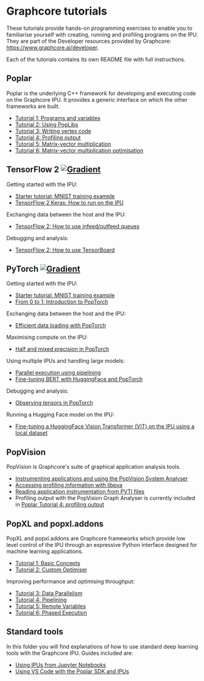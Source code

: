 <!-- Copyright (c) 2021 Graphcore Ltd. All rights reserved. -->
# Graphcore tutorials

These tutorials provide hands-on programming exercises to enable you to
familiarise yourself with creating, running and profiling programs on the IPU.
They are part of the Developer resources provided by Graphcore:
<https://www.graphcore.ai/developer>.

Each of the tutorials contains its own README file with full instructions.

## Poplar

Poplar is the underlying C++ framework for developing and executing code on the Graphcore IPU.
It provides a generic interface on which the other frameworks are built.

- [Tutorial 1: Programs and variables](poplar/tut1_variables)
- [Tutorial 2: Using PopLibs](poplar/tut2_operations)
- [Tutorial 3: Writing vertex code](poplar/tut3_vertices)
- [Tutorial 4: Profiling output](poplar/tut4_profiling)
- [Tutorial 5: Matrix-vector multiplication](poplar/tut5_matrix_vector)
- [Tutorial 6: Matrix-vector multiplication optimisation](poplar/tut6_matrix_vector_opt)

## TensorFlow 2 [![Gradient](https://assets.paperspace.io/img/gradient-badge.svg)](https://ipu.dev/3FCtttw)

Getting started with the IPU:

- [Starter tutorial: MNIST training example](../simple_applications/tensorflow2/mnist)
- [TensorFlow 2 Keras: How to run on the IPU](tensorflow2/keras)

Exchanging data between the host and the IPU:

- [TensorFlow 2: How to use infeed/outfeed queues](tensorflow2/infeed_outfeed)

Debugging and analysis:

- [TensorFlow 2: How to use TensorBoard](tensorflow2/tensorboard)

## PyTorch [![Gradient](https://assets.paperspace.io/img/gradient-badge.svg)](https://ipu.dev/3uZ91yl)

Getting started with the IPU:

- [Starter tutorial: MNIST training example](../simple_applications/pytorch/mnist)
- [From 0 to 1: Introduction to PopTorch](pytorch/basics)

Exchanging data between the host and the IPU:

- [Efficient data loading with PopTorch](pytorch/efficient_data_loading)

Maximising compute on the IPU:

- [Half and mixed precision in PopTorch](pytorch/mixed_precision)

Using multiple IPUs and handling large models:

- [Parallel execution using pipelining](pytorch/pipelining)
- [Fine-tuning BERT with HuggingFace and PopTorch](pytorch/finetuning_bert)

Debugging and analysis:

- [Observing tensors in PopTorch](pytorch/observing_tensors)

Running a Hugging Face model on the IPU:

- [Fine-tuning a HuggingFace Vision Transformer (ViT) on the IPU using a local dataset](pytorch/vit_model_training)

## PopVision

PopVision is Graphcore's suite of graphical application analysis tools.

- [Instrumenting applications and using the PopVision System Analyser](popvision/system_analyser_instrumentation)
- [Accessing profiling information with libpva](popvision/libpva)
- [Reading application instrumentation from PVTI files](popvision/reading_pvti_files)
- Profiling output with the PopVision Graph Analyser is currently included in [Poplar Tutorial 4: profiling output](poplar/tut4_profiling)

## PopXL and popxl.addons

PopXL and popxl.addons are Graphcore frameworks which provide low level
control of the IPU through an expressive
Python interface designed for machine learning applications.

- [Tutorial 1: Basic Concepts](popxl/1_basic_concepts)
- [Tutorial 2: Custom Optimiser](popxl/2_custom_optimiser)

Improving performance and optimising throughput:

- [Tutorial 3: Data Parallelism](popxl/3_data_parallelism)
- [Tutorial 4: Pipelining](popxl/4_pipelining)
- [Tutorial 5: Remote Variables](popxl/5_remote_variables_and_rts)
- [Tutorial 6: Phased Execution](popxl/6_phased_execution)

## Standard tools

In this folder you will find explanations of how to use standard deep learning tools
with the Graphcore IPU. Guides included are:

- [Using IPUs from Jupyter Notebooks](standard_tools/using_jupyter)
- [Using VS Code with the Poplar SDK and IPUs](standard_tools/using_vscode)
